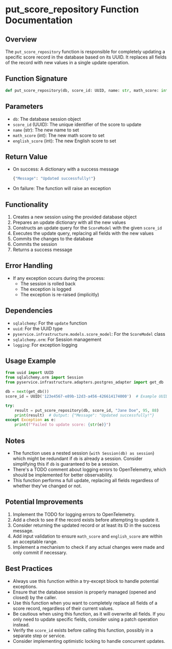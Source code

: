 # put_score_repository Function Documentation

## Overview

The `put_score_repository` function is responsible for completely updating a specific score record in the database based on its UUID. It replaces all fields of the record with new values in a single update operation.

## Function Signature

```python
def put_score_repository(db, score_id: UUID, name: str, math_score: int, english_score: int):
```

## Parameters

- `db`: The database session object
- `score_id` (UUID): The unique identifier of the score to update
- `name` (str): The new name to set
- `math_score` (int): The new math score to set
- `english_score` (int): The new English score to set

## Return Value

- On success: A dictionary with a success message
  ```python
  {"Message": "Updated successfully!"}
  ```
- On failure: The function will raise an exception

## Functionality

1. Creates a new session using the provided database object
2. Prepares an update dictionary with all the new values
3. Constructs an update query for the `ScoreModel` with the given `score_id`
4. Executes the update query, replacing all fields with the new values
5. Commits the changes to the database
6. Commits the session
7. Returns a success message

## Error Handling

- If any exception occurs during the process:
  - The session is rolled back
  - The exception is logged
  - The exception is re-raised (implicitly)

## Dependencies

- `sqlalchemy`: For the `update` function
- `uuid`: For the UUID type
- `pyservice.infrastructure.models.score_model`: For the `ScoreModel` class
- `sqlalchemy.orm`: For Session management
- `logging`: For exception logging

## Usage Example

```python
from uuid import UUID
from sqlalchemy.orm import Session
from pyservice.infrastructure.adapters.postgres_adapter import get_db

db = next(get_db())
score_id = UUID('123e4567-e89b-12d3-a456-426614174000')  # Example UUID

try:
    result = put_score_repository(db, score_id, "Jane Doe", 95, 88)
    print(result)  # Output: {"Message": "Updated successfully!"}
except Exception as e:
    print(f"Failed to update score: {str(e)}")
```

## Notes

- The function uses a nested session (`with Session(db) as session`) which might be redundant if `db` is already a session. Consider simplifying this if `db` is guaranteed to be a session.
- There's a TODO comment about logging errors to OpenTelemetry, which should be implemented for better observability.
- This function performs a full update, replacing all fields regardless of whether they've changed or not.

## Potential Improvements

1. Implement the TODO for logging errors to OpenTelemetry.
2. Add a check to see if the record exists before attempting to update it.
3. Consider returning the updated record or at least its ID in the success message.
4. Add input validation to ensure `math_score` and `english_score` are within an acceptable range.
5. Implement a mechanism to check if any actual changes were made and only commit if necessary.

## Best Practices

- Always use this function within a try-except block to handle potential exceptions.
- Ensure that the database session is properly managed (opened and closed) by the caller.
- Use this function when you want to completely replace all fields of a score record, regardless of their current values.
- Be cautious when using this function, as it will overwrite all fields. If you only need to update specific fields, consider using a patch operation instead.
- Verify the `score_id` exists before calling this function, possibly in a separate step or service.
- Consider implementing optimistic locking to handle concurrent updates.